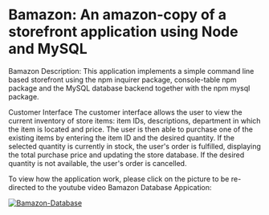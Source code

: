 # Bamazon: An amazon-copy of a storefront application using Node and MySQL

Bamazon Description:
This application implements a simple command line based storefront using the npm inquirer package, console-table npm package and the MySQL database backend together with the npm mysql package.


Customer Interface
The customer interface allows the user to view the current inventory of store items: item IDs, descriptions, department in which the item is located and price. The user is then able to purchase one of the existing items by entering the item ID and the desired quantity. If the selected quantity is currently in stock, the user's order is fulfilled, displaying the total purchase price and updating the store database. If the desired quantity is not available, the user's order is cancelled.

To view how the application work, please click on the picture to be re-directed to the youtube video Bamazon Database Appication:

[![Bamazon-Database](https://img.youtube.com/vi/Yl0QHKk_GfE.jpg)](https://www.youtube.com/watch?v=Yl0QHKk_GfE)